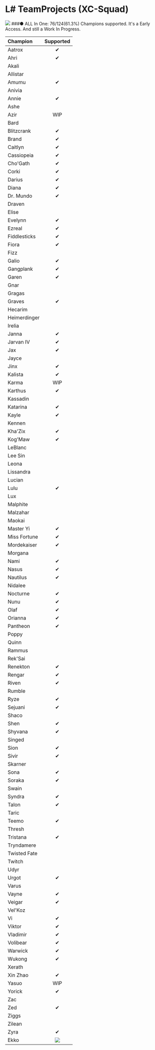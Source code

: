 # L# TeamProjects (XC-Squad)
![](https://cdn.joduska.me/forum/public/style_emoticons/default/cat_lazy.gif)
###● ALL In One: 76/124(61.3%) Champions supported.
It's a Early Access. And still a Work In Progress.

|Champion|Supported|
|:-----|:-----:|
|Aatrox|✔|
|Ahri|✔|
|Akali|　|
|Allistar|　|
|Amumu|✔|
|Anivia|　|
|Annie|✔|
|Ashe|　|
|Azir|WIP|
|Bard|　|
|Blitzcrank|✔|
|Brand|✔|
|Caitlyn|✔|
|Cassiopeia|✔|
|Cho'Gath|✔|
|Corki|✔|
|Darius|✔|
|Diana|✔|
|Dr. Mundo|✔|
|Draven|　|
|Elise|　|
|Evelynn|✔|
|Ezreal|✔|
|Fiddlesticks|✔|
|Fiora|✔|
|Fizz|　|
|Galio|✔|
|Gangplank|✔|
|Garen|✔|
|Gnar|　|
|Gragas|　|
|Graves|✔|
|Hecarim|　|
|Heimerdinger|　|
|Irelia|　|
|Janna|✔|
|Jarvan IV|✔|
|Jax|✔|
|Jayce|　|
|Jinx|✔|
|Kalista|✔|
|Karma|WIP|
|Karthus|✔|
|Kassadin|　|
|Katarina|✔|
|Kayle|✔|
|Kennen|　|
|Kha'Zix|✔|
|Kog'Maw|✔|
|LeBlanc|　|
|Lee Sin|　|
|Leona|　|
|Lissandra|　|
|Lucian|　|
|Lulu|✔|
|Lux|　|
|Malphite|　|
|Malzahar|　|
|Maokai|　|
|Master Yi|✔|
|Miss Fortune|✔|
|Mordekaiser|✔|
|Morgana|　|
|Nami|✔|
|Nasus|✔|
|Nautilus|✔|
|Nidalee|　|
|Nocturne|✔|
|Nunu|✔|
|Olaf|✔|
|Orianna|✔|
|Pantheon|✔|
|Poppy|　|
|Quinn|　|
|Rammus|　|
|Rek'Sai|　|
|Renekton|✔|
|Rengar|✔|
|Riven|✔|
|Rumble|　|
|Ryze|✔|
|Sejuani|✔|
|Shaco|　|
|Shen|✔|
|Shyvana|✔|
|Singed|　|
|Sion|✔|
|Sivir|✔|
|Skarner|　|
|Sona|✔|
|Soraka|✔|
|Swain|　|
|Syndra|✔|
|Talon|✔|
|Taric|　|
|Teemo|✔|
|Thresh|　|
|Tristana|✔|
|Tryndamere|　|
|Twisted Fate|　|
|Twitch|　|
|Udyr|　|
|Urgot|✔|
|Varus|　|
|Vayne|✔|
|Veigar|✔|
|Vel'Koz|　|
|Vi|✔|
|Viktor|✔|
|Vladimir|✔|
|Volibear|✔|
|Warwick|✔|
|Wukong|✔|
|Xerath|　|
|Xin Zhao|✔|
|Yasuo|WIP|
|Yorick|✔|
|Zac|　|
|Zed|✔|
|Ziggs|　|
|Zilean|　|
|Zyra|✔|
|Ekko|![](https://cdn.joduska.me/forum/public/style_emoticons/default/kappa.png)|
